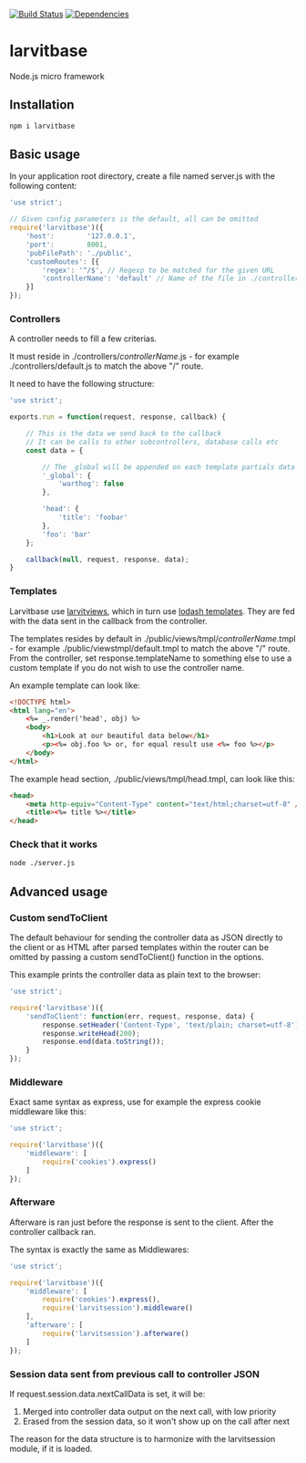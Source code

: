[![Build Status](https://travis-ci.org/larvit/larvitbase.svg?branch=master)](https://travis-ci.org/larvit/larvitbase) [![Dependencies](https://david-dm.org/larvit/larvitbase.svg)](https://david-dm.org/larvit/larvitbase.svg)

# larvitbase

Node.js micro framework

## Installation

```bash
npm i larvitbase
```

## Basic usage

In your application root directory, create a file named server.js with the following content:

```javascript
'use strict';

// Given config parameters is the default, all can be omitted
require('larvitbase')({
	'host':        '127.0.0.1',
	'port':        8001,
	'pubFilePath': './public',
	'customRoutes': [{
		'regex': '^/$', // Regexp to be matched for the given URL
		'controllerName': 'default' // Name of the file in ./controllers/<filename>.js
	}]
});
```

### Controllers

A controller needs to fill a few criterias.

It must reside in ./controllers/_controllerName_.js - for example ./controllers/default.js to match the above "/" route.

It need to have the following structure:

```javascript
'use strict';

exports.run = function(request, response, callback) {

	// This is the data we send back to the callback
	// It can be calls to other subcontrollers, database calls etc
	const data = {

        // The _global will be appended on each template partials data
        '_global': {
            'warthog': false
        },

		'head': {
			'title': 'foobar'
		},
		'foo': 'bar'
	};

	callback(null, request, response, data);
}
```

### Templates

Larvitbase use [larvitviews](https://github.com/larvit/larvitviews), which in turn use [lodash templates](https://lodash.com/docs#template). They are fed with the data sent in the callback from the controller.

The templates resides by default in ./public/views/tmpl/_controllerName_.tmpl - for example ./public/viewstmpl/default.tmpl to match the above "/" route. From the controller, set response.templateName to something else to use a custom template if you do not wish to use the controller name.

An example template can look like:

```html
<!DOCTYPE html>
<html lang="en">
	<%= _.render('head', obj) %>
	<body>
		<h1>Look at our beautiful data below</h1>
		<p><%= obj.foo %> or, for equal result use <%= foo %></p>
	</body>
</html>
```

The example head section, ./public/views/tmpl/head.tmpl, can look like this:

```html
<head>
	<meta http-equiv="Content-Type" content="text/html;charset=utf-8" />
	<title><%= title %></title>
</head>
```

### Check that it works

```bash
node ./server.js
```

## Advanced usage

### Custom sendToClient

The default behaviour for sending the controller data as JSON directly to the client or as HTML after parsed templates within the router can be omitted by passing a custom sendToClient() function in the options.

This example prints the controller data as plain text to the browser:

```javascript
'use strict';

require('larvitbase')({
	'sendToClient': function(err, request, response, data) {
		response.setHeader('Content-Type', 'text/plain; charset=utf-8');
		response.writeHead(200);
		response.end(data.toString());
	}
});
```

### Middleware

Exact same syntax as express, use for example the express cookie middleware like this:

```javascript
'use strict';

require('larvitbase')({
	'middleware': [
		require('cookies').express()
	]
});
```

### Afterware

Afterware is ran just before the response is sent to the client. After the controller callback ran.

The syntax is exactly the same as Middlewares:

```javascript
'use strict';

require('larvitbase')({
	'middleware': [
		require('cookies').express(),
		require('larvitsession').middleware()
	],
	'afterware': [
		require('larvitsession').afterware()
	]
});
```

### Session data sent from previous call to controller JSON

If request.session.data.nextCallData is set, it will be:

1. Merged into controller data output on the next call, with low priority
2. Erased from the session data, so it won't show up on the call after next

The reason for the data structure is to harmonize with the larvitsession module, if it is loaded.